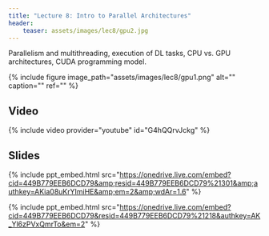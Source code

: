 ```yaml
---
title: "Lecture 8: Intro to Parallel Architectures"
header:
    teaser: assets/images/lec8/gpu2.jpg
---
```


Parallelism and multithreading, execution of DL tasks, CPU vs. GPU architectures, CUDA programming model.

{% include figure image_path="assets/images/lec8/gpu1.png" alt="" caption="" ref="" %}

## Video

{% include video provider="youtube" id="G4hQQrvJckg" %}

## Slides

{% include ppt_embed.html src="https://onedrive.live.com/embed?cid=449B779EEB6DCD79&amp;resid=449B779EEB6DCD79%21301&amp;authkey=AKia08uKrYImiHE&amp;em=2&amp;wdAr=1.6" %}

{% include ppt_embed.html src="https://onedrive.live.com/embed?cid=449B779EEB6DCD79&resid=449B779EEB6DCD79%21218&authkey=AK_Yl6zPVxQmrTo&em=2" %}

